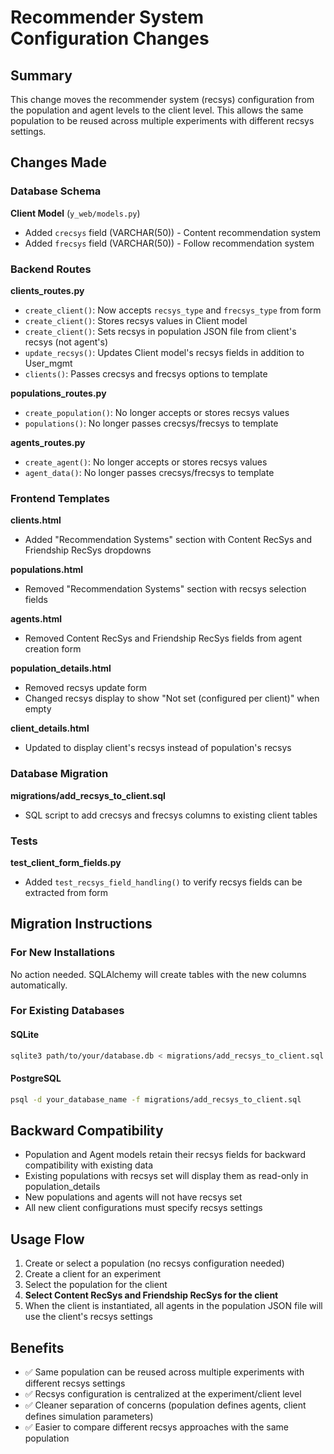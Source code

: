 # Recommender System Configuration Changes

## Summary

This change moves the recommender system (recsys) configuration from the population and agent levels to the client level. This allows the same population to be reused across multiple experiments with different recsys settings.

## Changes Made

### Database Schema

**Client Model** (`y_web/models.py`)
- Added `crecsys` field (VARCHAR(50)) - Content recommendation system
- Added `frecsys` field (VARCHAR(50)) - Follow recommendation system

### Backend Routes

**clients_routes.py**
- `create_client()`: Now accepts `recsys_type` and `frecsys_type` from form
- `create_client()`: Stores recsys values in Client model
- `create_client()`: Sets recsys in population JSON file from client's recsys (not agent's)
- `update_recsys()`: Updates Client model's recsys fields in addition to User_mgmt
- `clients()`: Passes crecsys and frecsys options to template

**populations_routes.py**
- `create_population()`: No longer accepts or stores recsys values
- `populations()`: No longer passes crecsys/frecsys to template

**agents_routes.py**
- `create_agent()`: No longer accepts or stores recsys values
- `agent_data()`: No longer passes crecsys/frecsys to template

### Frontend Templates

**clients.html**
- Added "Recommendation Systems" section with Content RecSys and Friendship RecSys dropdowns

**populations.html**
- Removed "Recommendation Systems" section with recsys selection fields

**agents.html**
- Removed Content RecSys and Friendship RecSys fields from agent creation form

**population_details.html**
- Removed recsys update form
- Changed recsys display to show "Not set (configured per client)" when empty

**client_details.html**
- Updated to display client's recsys instead of population's recsys

### Database Migration

**migrations/add_recsys_to_client.sql**
- SQL script to add crecsys and frecsys columns to existing client tables

### Tests

**test_client_form_fields.py**
- Added `test_recsys_field_handling()` to verify recsys fields can be extracted from form

## Migration Instructions

### For New Installations
No action needed. SQLAlchemy will create tables with the new columns automatically.

### For Existing Databases

#### SQLite
```bash
sqlite3 path/to/your/database.db < migrations/add_recsys_to_client.sql
```

#### PostgreSQL
```bash
psql -d your_database_name -f migrations/add_recsys_to_client.sql
```

## Backward Compatibility

- Population and Agent models retain their recsys fields for backward compatibility with existing data
- Existing populations with recsys set will display them as read-only in population_details
- New populations and agents will not have recsys set
- All new client configurations must specify recsys settings

## Usage Flow

1. Create or select a population (no recsys configuration needed)
2. Create a client for an experiment
3. Select the population for the client
4. **Select Content RecSys and Friendship RecSys for the client**
5. When the client is instantiated, all agents in the population JSON file will use the client's recsys settings

## Benefits

- ✅ Same population can be reused across multiple experiments with different recsys settings
- ✅ Recsys configuration is centralized at the experiment/client level
- ✅ Cleaner separation of concerns (population defines agents, client defines simulation parameters)
- ✅ Easier to compare different recsys approaches with the same population
